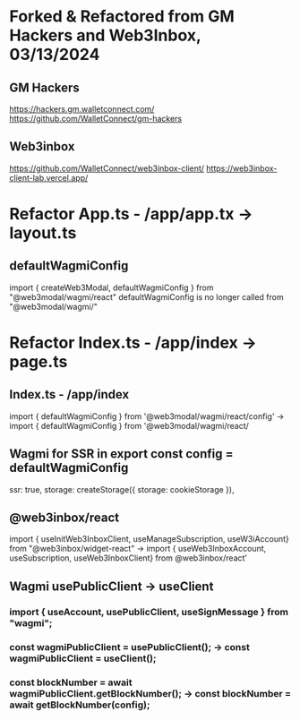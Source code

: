 # Forked & Refactored from GM Hackers and Web3Inbox, 03/13/2024

## GM Hackers
https://hackers.gm.walletconnect.com/
https://github.com/WalletConnect/gm-hackers

## Web3inbox
https://github.com/WalletConnect/web3inbox-client/
https://web3inbox-client-lab.vercel.app/

# Refactor App.ts - /app/app.tx -> layout.ts

## defaultWagmiConfig
import { createWeb3Modal, defaultWagmiConfig } from "@web3modal/wagmi/react"
defaultWagmiConfig is no longer called from "@web3modal/wagmi/"

# Refactor Index.ts - /app/index -> page.ts

## Index.ts - /app/index
import { defaultWagmiConfig } from '@web3modal/wagmi/react/config' -> import { defaultWagmiConfig } from '@web3modal/wagmi/react/

## Wagmi for SSR in export const config = defaultWagmiConfig
  ssr: true,
  storage: createStorage({
    storage: cookieStorage
  }),

## @web3inbox/react 
import { useInitWeb3InboxClient, useManageSubscription, useW3iAccount} from "@web3inbox/widget-react" ->
import { useWeb3InboxAccount, useSubscription, useWeb3InboxClient} from @web3inbox/react'

## Wagmi usePublicClient -> useClient
### import { useAccount, usePublicClient, useSignMessage } from "wagmi";
### const wagmiPublicClient = usePublicClient(); -> const wagmiPublicClient = useClient();
### const blockNumber = await wagmiPublicClient.getBlockNumber(); -> const blockNumber = await getBlockNumber(config);

